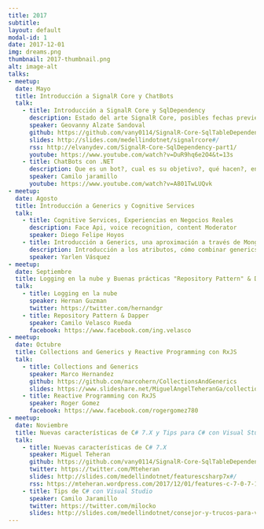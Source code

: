 ```yaml
---
title: 2017
subtitle: 
layout: default
modal-id: 1
date: 2017-12-01
img: dreams.png
thumbnail: 2017-thumbnail.png
alt: image-alt
talks:
- meetup: 
  date: Mayo
  title: Introducción a SignalR Core y ChatBots
  talk:
    - title: Introducción a SignalR Core y SqlDependency
      description: Estado del arte SignalR Core, posibles fechas preview y release version, qué no va más en SignalR Core?, nuevas características en SignalR Core, signalR Core y sus bases en Asp.Net Core WebSockets, SqlDependency & SqlTableDependency API, ,diferencias, ventajas y desventajas, cuándo no usar SqlDependency.
      speaker: Geovanny Alzate Sandoval
      github: https://github.com/vany0114/SignalR-Core-SqlTableDependency
      slides: http://slides.com/medellindotnet/signalrcore#/
      rss: http://elvanydev.com/SignalR-Core-SqlDependency-part1/
      youtube: https://www.youtube.com/watch?v=DuR9hq6e2O4&t=13s
    - title: ChatBots con .NET
      description: Que es un bot?, cual es su objetivo?, qué hacen?, en dónde están?, quién los construye?, se dónde viene la idea?, por qué se escucha tanto a cerca de ellos?, cómo funcionan?
      speaker: Camilo jaramillo
      youtube: https://www.youtube.com/watch?v=A801TwLUQvk
- meetup: 
  date: Agosto
  title: Introducción a Generics y Cognitive Services
  talk:
    - title: Cognitive Services, Experiencias en Negocios Reales
      description: Face Api, voice recognition, content Moderator
      speaker: Diego Felipe Hoyos
    - title: Introducción a Generics, una aproximación a través de MongoDB
      description: Introducción a los atributos, cómo combinar generics y atributos para resolver un problema de acceso a datos
      speaker: Yarlen Vásquez
- meetup: 
  date: Septiembre
  title: Logging en la nube y Buenas prácticas "Repository Pattern" & Dapper
  talk:
    - title: Logging en la nube
      speaker: Hernan Guzman 
      twitter: https://twitter.com/hernandgr
    - title: Repository Pattern & Dapper
      speaker: Camilo Velasco Rueda
      facebook: https://www.facebook.com/ing.velasco
- meetup: 
  date: Octubre
  title: Collections and Generics y Reactive Programming con RxJS
  talk:
    - title: Collections and Generics
      speaker: Marco Hernandez
      github: https://github.com/marcohern/CollectionsAndGenerics
      slides: https://www.slideshare.net/MiguelAngelTeheranGa/collections-and-generics-85292547
    - title: Reactive Programming con RxJS
      speaker: Roger Gomez 
      facebook: https://www.facebook.com/rogergomez780
- meetup: 
  date: Noviembre
  title: Nuevas características de C# 7.X y Tips para C# con Visual Studio
  talk:
    - title: Nuevas características de C# 7.X
      speaker: Miguel Teheran 
      github: https://github.com/vany0114/SignalR-Core-SqlTableDependency
      twitter: https://twitter.com/Mteheran
      slides: http://slides.com/medellindotnet/featurescsharp7x#/
      rss: https://mteheran.wordpress.com/2017/12/01/features-c-7-0-7-1-7-2/
    - title: Tips de C# con Visual Studio
      speaker: Camilo Jaramillo 
      twitter: https://twitter.com/milocko
      slides: http://slides.com/medellindotnet/consejor-y-trucos-para-visual-studio#/
---
```

